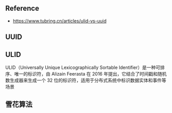 ## Reference
- https://www.tubring.cn/articles/ulid-vs-uuid


## UUID 

## ULID

ULID（Universally Unique Lexicographically Sortable Identifier）是一种可排序、唯一的标识符，由 Alizain Feerasta 在 2016 年提出，它结合了时间戳和随机数生成器来生成一个 32 位的标识符，适用于分布式系统中标识数据实体和事件等场景
## 雪花算法
